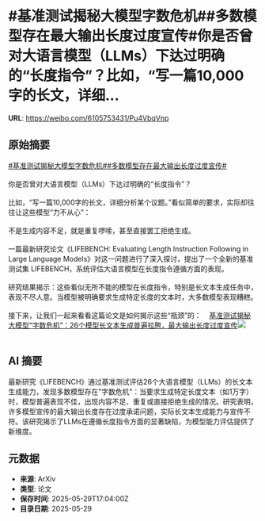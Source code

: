 # #基准测试揭秘大模型字数危机##多数模型存在最大输出长度过度宣传#你是否曾对大语言模型（LLMs）下达过明确的“长度指令”？比如，“写一篇10,000字的长文，详细...

**URL**: https://weibo.com/6105753431/Pu4VbqVnp

## 原始摘要

<a href="https://m.weibo.cn/search?containerid=231522type%3D1%26t%3D10%26q%3D%23%E5%9F%BA%E5%87%86%E6%B5%8B%E8%AF%95%E6%8F%AD%E7%A7%98%E5%A4%A7%E6%A8%A1%E5%9E%8B%E5%AD%97%E6%95%B0%E5%8D%B1%E6%9C%BA%23&amp;extparam=%23%E5%9F%BA%E5%87%86%E6%B5%8B%E8%AF%95%E6%8F%AD%E7%A7%98%E5%A4%A7%E6%A8%A1%E5%9E%8B%E5%AD%97%E6%95%B0%E5%8D%B1%E6%9C%BA%23" data-hide=""><span class="surl-text">#基准测试揭秘大模型字数危机#</span></a><a href="https://m.weibo.cn/search?containerid=231522type%3D1%26t%3D10%26q%3D%23%E5%A4%9A%E6%95%B0%E6%A8%A1%E5%9E%8B%E5%AD%98%E5%9C%A8%E6%9C%80%E5%A4%A7%E8%BE%93%E5%87%BA%E9%95%BF%E5%BA%A6%E8%BF%87%E5%BA%A6%E5%AE%A3%E4%BC%A0%23&amp;extparam=%23%E5%A4%9A%E6%95%B0%E6%A8%A1%E5%9E%8B%E5%AD%98%E5%9C%A8%E6%9C%80%E5%A4%A7%E8%BE%93%E5%87%BA%E9%95%BF%E5%BA%A6%E8%BF%87%E5%BA%A6%E5%AE%A3%E4%BC%A0%23" data-hide=""><span class="surl-text">#多数模型存在最大输出长度过度宣传#</span></a><br><br>你是否曾对大语言模型（LLMs）下达过明确的“长度指令”？<br><br>比如，“写一篇10,000字的长文，详细分析某个议题。”看似简单的要求，实际却往往让这些模型“力不从心”：<br><br>不是生成内容不足，就是重复啰嗦，甚至直接罢工拒绝生成。<br><br>一篇最新研究论文《LIFEBENCH: Evaluating Length Instruction Following in Large Language Models》对这一问题进行了深入探讨，提出了一个全新的基准测试集 LIFEBENCH，系统评估大语言模型在长度指令遵循方面的表现。<br><br>研究结果揭示：这些看似无所不能的模型在长度指令，特别是长文本生成任务中，表现不尽人意。当模型被明确要求生成特定长度的文本时，大多数模型表现糟糕。<br><br>接下来，让我们一起来看看这篇论文是如何揭示这些“瓶颈”的：<a href="https://weibo.cn/sinaurl?u=https%3A%2F%2Fmp.weixin.qq.com%2Fs%2FVE-3UCGJrHQ3feBga7svzA" data-hide=""><span class="url-icon"><img style="width: 1rem;height: 1rem" src="https://h5.sinaimg.cn/upload/2015/09/25/3/timeline_card_small_web_default.png" referrerpolicy="no-referrer"></span><span class="surl-text">基准测试揭秘大模型“字数危机”：26个模型长文本生成普遍拉胯，最大输出长度过度宣传</span></a><img style="" src="https://tvax3.sinaimg.cn/large/006Fd7o3gy1i1wh8b7xmcj30wa0bagoq.jpg" referrerpolicy="no-referrer"><br><br>

## AI 摘要

最新研究《LIFEBENCH》通过基准测试评估26个大语言模型（LLMs）的长文本生成能力，发现多数模型存在"字数危机"：当要求生成特定长度文本（如1万字）时，模型普遍表现不佳，出现内容不足、重复或直接拒绝生成的情况。研究表明，许多模型宣传的最大输出长度存在过度承诺问题，实际长文本生成能力与宣传不符。该研究揭示了LLMs在遵循长度指令方面的显著缺陷，为模型能力评估提供了新维度。

## 元数据

- **来源**: ArXiv
- **类型**: 论文
- **保存时间**: 2025-05-29T17:04:00Z
- **目录日期**: 2025-05-29
